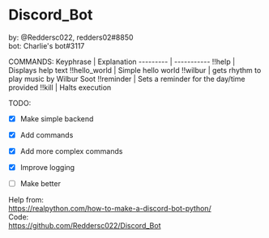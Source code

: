# Discord_Bot

by: @Reddersc022, redders02#8850\
bot: Charlie's bot#3117


COMMANDS:
Keyphrase | Explanation
--------- | -----------
!!help | Displays help text
!!hello_world | Simple hello world
!!wilbur | gets rhythm to play music by Wilbur Soot
!!reminder | Sets a reminder for the day/time provided
!!kill | Halts execution


TODO:
 - [x] Make simple backend
 - [x] Add commands
 - [x] Add more complex commands
 - [x] Improve logging
 - [ ] Make better


Help from:\
https://realpython.com/how-to-make-a-discord-bot-python/ \
Code:\
https://github.com/Reddersc022/Discord_Bot
